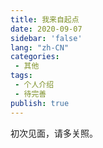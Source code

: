 ```yaml
---
title: 我来自起点
date: 2020-09-07
sidebar: 'false'
lang: "zh-CN"
categories:
 - 其他
tags:
 - 个人介绍
 - 待完善
publish: true
---
```

初次见面，请多关照。